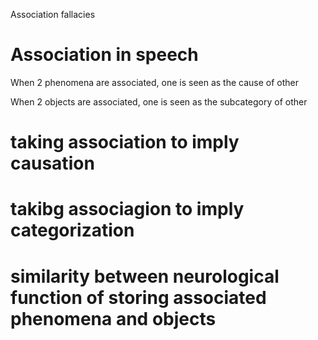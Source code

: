 Association fallacies


# Association in speech

When 2 phenomena are associated, one is seen as the cause of other

When 2 objects are associated, one is seen as the subcategory of other
# taking association to imply causation

# takibg associagion to imply categorization

# similarity between neurological function of storing associated phenomena and objects